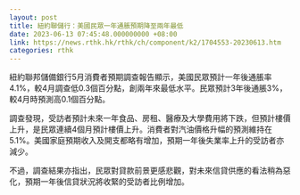 ```yaml
---
layout: post
title: 紐約聯儲行：美國民眾一年通脹預期降至兩年最低
date: 2023-06-13 07:45:48.000000000 +08:00
link: https://news.rthk.hk/rthk/ch/component/k2/1704553-20230613.htm
categories: rthk
---
```


紐約聯邦儲備銀行5月消費者預期調查報告顯示，美國民眾預計一年後通脹率4.1%，較4月調查低0.3個百分點，創兩年來最低水平。民眾預計3年後通脹3%，較4月時預測高0.1個百分點。

調查發現，受訪者預計未來一年食品、房租、醫療及大學費用將下跌，但預計樓價上升，是民眾連續4個月預計樓價上升。消費者對汽油價格升幅的預測維持在5.1%。美國家庭預期收入及開支都略有增加，預期一年後失業率上升的受訪者亦減少。

不過，調查結果亦指出，民眾對貸款前景更感悲觀，對未來信貸供應的看法稍為惡化，預期一年後信貸狀況將收緊的受訪者比例增加。
